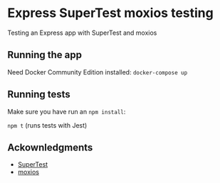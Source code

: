 # Express SuperTest moxios testing

Testing an Express app with SuperTest and moxios

## Running the app

Need Docker Community Edition installed: `docker-compose up`

## Running tests

Make sure you have run an `npm install`:

`npm t` (runs tests with Jest)

## Ackownledgments

- [SuperTest](https://github.com/visionmedia/supertest)
- [moxios](https://github.com/axios/moxios)
